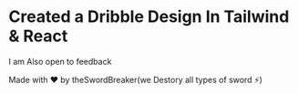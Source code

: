 # Created a Dribble Design In Tailwind & React

I am Also open to feedback

Made with ❤️ by theSwordBreaker(we Destory all types of sword ⚡)
